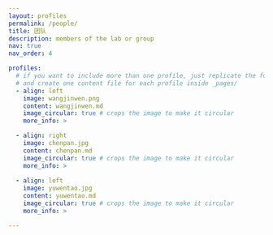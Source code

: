 ```yaml
---
layout: profiles
permalink: /people/
title: 团队
description: members of the lab or group
nav: true
nav_order: 4

profiles:
  # if you want to include more than one profile, just replicate the following block
  # and create one content file for each profile inside _pages/
  - align: left
    image: wangjinwen.png
    content: wangjinwen.md
    image_circular: true # crops the image to make it circular
    more_info: >

  - align: right
    image: chenpan.jpg
    content: chenpan.md
    image_circular: true # crops the image to make it circular
    more_info: >
  
  - align: left
    image: yuwentao.jpg
    content: yuwentao.md
    image_circular: true # crops the image to make it circular
    more_info: >

---
```

